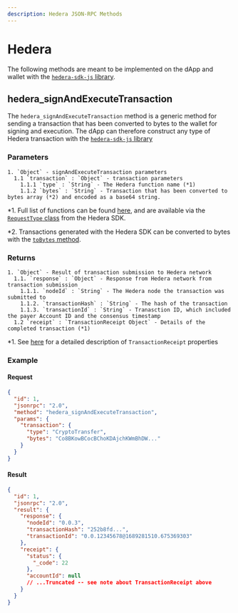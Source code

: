 ```yaml
---
description: Hedera JSON-RPC Methods
---
```


# Hedera

The following methods are meant to be implemented on the dApp and wallet with the [`hedera-sdk-js` library](https://github.com/hashgraph/hedera-sdk-js).

## hedera_signAndExecuteTransaction

The `hedera_signAndExecuteTransaction` method is a generic method for sending a transaction that has been converted to bytes to the wallet for signing and execution. The dApp can therefore construct any type of Hedera transaction with the [`hedera-sdk-js` library](https://github.com/hashgraph/hedera-sdk-js)

### Parameters

    1. `Object` - signAndExecuteTransaction parameters
      1.1 `transaction` : `Object` - transaction parameters
        1.1.1 `type` : `String` - The Hedera function name (*1)
        1.1.2 `bytes` : `String` - Transaction that has been converted to bytes array (*2) and encoded as a base64 string.

\*1. Full list of functions can be found [here](https://hashgraph.github.io/hedera-protobufs/#proto.HederaFunctionality), and are available via the [`RequestType` class](https://github.com/hashgraph/hedera-sdk-js/blob/50d7f76ffd1fd797a029192fab08b035720998b9/src/RequestType.js) from the Hedera SDK.

\*2. Transactions generated with the Hedera SDK can be converted to bytes with the [`toBytes` method](https://github.com/hashgraph/hedera-sdk-js/blob/50d7f76ffd1fd797a029192fab08b035720998b9/src/transaction/Transaction.js#L1015).

### Returns

    1. `Object` - Result of transaction submission to Hedera network
      1.1. `response` : `Object` - Response from Hedera network from transaction submission
        1.1.1. `nodeId` : `String` - The Hedera node the transaction was submitted to
        1.1.2. `transactionHash` : `String` - The hash of the transaction
        1.1.3. `transactionId` : `String` - Tranasction ID, which included the payer Account ID and the consensus timestamp
      1.2 `receipt` : `TransactionReceipt Object` - Details of the completed transaction (*1)

\*1. See [here](https://docs.hedera.com/hedera/sdks-and-apis/hedera-api/miscellaneous/transactionreceipt) for a detailed description of `TransactionReceipt` properties

### Example

#### Request

```json
{
  "id": 1,
  "jsonrpc": "2.0",
  "method": "hedera_signAndExecuteTransaction",
  "params": {
    "transaction": {
      "type": "CryptoTransfer",
      "bytes": "Co8BKowBCocBChoKDAjchKWmBhDW..."
    }
  }
}
```

#### Result

```json
{
  "id": 1,
  "jsonrpc": "2.0",
  "result": {
    "response": {
      "nodeId": "0.0.3",
      "transactionHash": "252b8fd...",
      "transactionId": "0.0.12345678@1689281510.675369303"
    },
    "receipt": {
      "status": {
        "_code": 22
      },
      "accountId": null
      // ...Truncated -- see note about TransactionReceipt above
    }
  }
}
```
